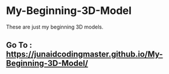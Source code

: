 # My-Beginning-3D-Model
These are just my beginning 3D models.

## Go To : https://junaidcodingmaster.github.io/My-Beginning-3D-Model/

